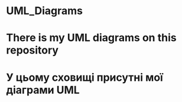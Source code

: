 # UML_Diagrams
# There is my UML diagrams on this repository
# У цьому сховищі присутні мої діаграми UML
